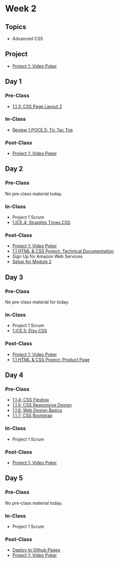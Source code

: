 # Week 2

## Topics

* Advanced CSS

## Project

* [Project 1: Video Poker](../../projects/project-1-video-poker.md)

## Day 1

### Pre-Class

* [1.1.3: CSS Page Layout 2](../../1-front-end-basics/1.1-html-and-css/1.1.3-css-layout.md#part-2)

### In-Class

* [Review 1.POCE.5: Tic Tac Toe](../../course-logistics/course-methodology.md#peer-code-review)

### Post-Class

* [Project 1: Video Poker](../../projects/project-1-video-poker.md)

## Day 2

### Pre-Class

No pre-class material today.

### In-Class

* Project 1 Scrum
* [1.ICE.4: Straights Times CSS](../../1-front-end-basics/1.ice-in-class-exercises/1.ice.4-straights-times-css.md)

### **Post-Class**

* [Project 1: Video Poker](../../projects/project-1-video-poker.md)
* [1.1 HTML & CSS Project: Technical Documentation](https://github.com/rocketacademy/swe1-docs/tree/0bde3c82b4a5ef6ccc9fc2945959119809eb69c0/1-front-end-basics/1.1-html-and-css#html-css-exercise-technical-documentation-page)
* Sign Up for Amazon Web Services
* [Setup for Module 2](../../2-back-end-basics/2.0-module-2-overview.md)

## Day 3

### Pre-Class

No pre-class material for today.

### In-Class

* Project 1 Scrum
* [1.ICE.5: Etsy CSS](../../1-front-end-basics/1.ice-in-class-exercises/1.ice.5-etsy-css.md)

### Post-Class

* [Project 1: Video Poker](../../projects/project-1-video-poker.md)
* [1.1 HTML & CSS Project: Product Page](https://github.com/rocketacademy/swe1-docs/tree/0bde3c82b4a5ef6ccc9fc2945959119809eb69c0/1-front-end-basics/1.1-html-and-css#html-css-exercise-product-landing-page)

## Day 4

### Pre-Class

* [1.1.4: CSS Flexbox](../../1-front-end-basics/1.1-html-and-css/1.1.4-flexbox.md)
* [1.1.5: CSS Responsive Design](../../1-front-end-basics/1.1-html-and-css/1.1.5-responsive-design.md)
* [1.1.6: Web Design Basics](../../1-front-end-basics/1.1-html-and-css/1.1.6-web-design-basics.md)
* [1.1.7: CSS Bootstrap](../../1-front-end-basics/1.1-html-and-css/1.1.7-bootstrap.md)

### In-Class

* Project 1 Scrum

### Post-Class

* [Project 1: Video Poker](../../projects/project-1-video-poker.md)

## Day 5

### Pre-Class

No pre-class material today.

### In-Class

* Project 1 Scrum

### Post-Class

* [Deploy to Github Pages](https://swe101.rocketacademy.co/12-next-steps/12.3-deployment)
* [Project 1: Video Poker](../../projects/project-1-video-poker.md)

